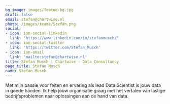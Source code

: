 ```yaml
---
bg_image: images/featue-bg.jpg
draft: false
email: stefan@chartwise.nl
photo: /images/teams/Stefan.png
social:
- icon: ion-social-linkedin
  link: 'https://www.linkedin.com/in/stefanmusch/'
- icon: ion-social-twitter
  link: 'https://twitter.com/Stefan_Musch'
- icon: ion-email
  link: 'mailto:stefan@chartwise.nl'
title: Stefan Musch | Chartwise - Data Consultancy
page_title: Stefan Musch
name: Stefan Musch
---
```


Met mijn passie voor feiten en ervaring als lead Data Scientist is jouw data in goede handen. Ik help jouw organisatie graag met het vertalen van lastige bedrijfsproblemen naar oplossingen aan de hand van data.